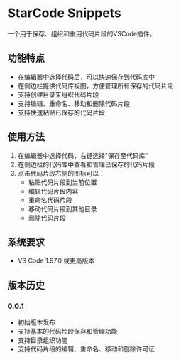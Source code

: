 # StarCode Snippets

一个用于保存、组织和重用代码片段的VSCode插件。

## 功能特点

- 在编辑器中选择代码后，可以快速保存到代码库中
- 在侧边栏提供代码库视图，方便管理所有保存的代码片段
- 支持创建目录来组织代码片段
- 支持编辑、重命名、移动和删除代码片段
- 支持快速粘贴已保存的代码片段

## 使用方法

1. 在编辑器中选择代码，右键选择"保存至代码库"
2. 在侧边栏的代码库中查看和管理已保存的代码片段
3. 点击代码片段右侧的图标可以：
   - 粘贴代码片段到当前位置
   - 编辑代码片段内容
   - 重命名代码片段
   - 移动代码片段到其他目录
   - 删除代码片段

## 系统要求

- VS Code 1.97.0 或更高版本

## 版本历史

### 0.0.1

- 初始版本发布
- 支持基本的代码片段保存和管理功能
- 支持目录组织功能
- 支持代码片段的编辑、重命名、移动和删除许可证
